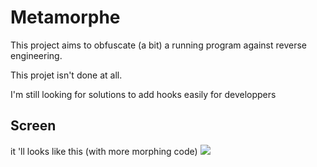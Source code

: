 # __Metamorphe__

This project aims to obfuscate (a bit) a running program against reverse engineering.

This projet isn't done at all.

I'm still looking for solutions to add hooks easily for developpers

## Screen

it 'll looks like this (with more morphing code)
![](http://i.imgur.com/7Qoa89I.gif)